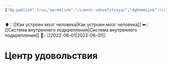 ```yaml
---
{"dg-publish":true,"permalink":"/czentr-udovolstviya/","dgHomeLink":true,"dgPassFrontmatter":false}
---
```



⬆:: [[Как устроен мозг человека|Как устроен мозг человека]]
⬅:: [[Система внутреннего подкрепления|Система внутреннего подкрепления]]
📅:: [[2022-06-01|2022-06-01]]

# Центр удовольствия
